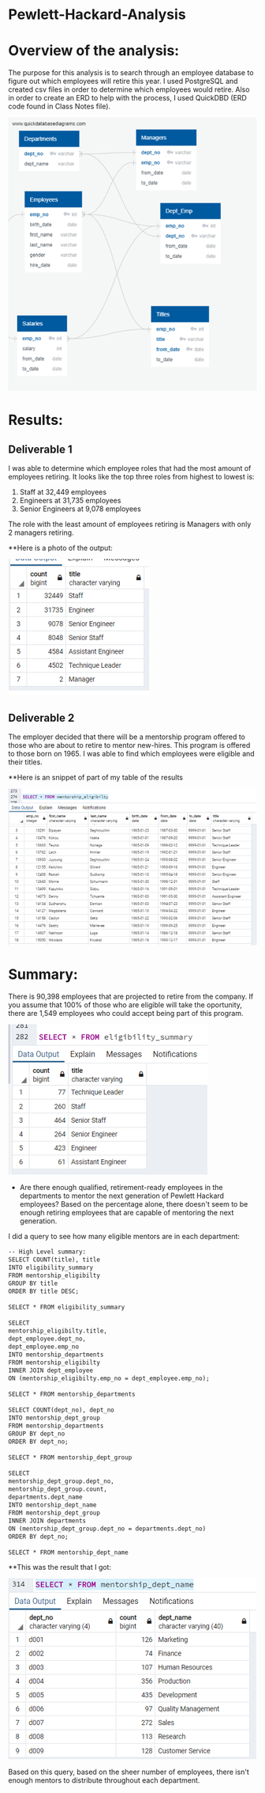 # Pewlett-Hackard-Analysis

# Overview of the analysis: 

The purpose for this analysis is to search through an employee database to figure out which employees will retire this year. I used PostgreSQL and created csv files in order to determine which employees would retire. Also in order to create an ERD to help with the process, I used QuickDBD (ERD code found in Class Notes file). 

![EmployeeDB.png](EmployeeDB.png)

# Results: 

## Deliverable 1

I was able to determine which employee roles that had the most amount of employees retiring. It looks like the top three roles from highest to lowest is:
1. Staff at 32,449 employees
2. Engineers at 31,735 employees
3. Senior Engineers at 9,078 employees

The role with the least amount of employees retiring is Managers with only 2 managers retiring. 

**Here is a photo of the output:

![deliverable1_table.png](deliverable1_table.png)

## Deliverable 2

The employer decided that there will be a mentorship program offered to those who are about to retire to mentor new-hires. This program is offered to those born on 1965. I was able to find which employees were eligible and their titles.

**Here is an snippet of part of my table of the results

![deliverable2_table.png](deliverable2_table.png)

# Summary: 

There is 90,398 employees that are projected to retire from the company. If you assume that 100% of those who are eligible will take the oportunity, there are 1,549 employees who could accept being part of this program.

![summary_eligibility.png](summary_eligibility.png)

- Are there enough qualified, retirement-ready employees in the departments to mentor the next generation of Pewlett Hackard employees?
Based on the percentage alone, there doesn't seem to be enough retiring employees that are capable of mentoring the next generation. 

I did a query to see how many eligible mentors are in each department:

```
-- High Level summary:
SELECT COUNT(title), title
INTO eligibility_summary
FROM mentorship_eligibilty
GROUP BY title
ORDER BY title DESC;

SELECT * FROM eligibility_summary

SELECT 
mentorship_eligibilty.title,
dept_employee.dept_no,
dept_employee.emp_no
INTO mentorship_departments
FROM mentorship_eligibilty
INNER JOIN dept_employee
ON (mentorship_eligibilty.emp_no = dept_employee.emp_no);

SELECT * FROM mentorship_departments

SELECT COUNT(dept_no), dept_no
INTO mentorship_dept_group
FROM mentorship_departments
GROUP BY dept_no
ORDER BY dept_no;

SELECT * FROM mentorship_dept_group

SELECT 
mentorship_dept_group.dept_no,
mentorship_dept_group.count,
departments.dept_name
INTO mentorship_dept_name
FROM mentorship_dept_group
INNER JOIN departments
ON (mentorship_dept_group.dept_no = departments.dept_no)
ORDER BY dept_no;

SELECT * FROM mentorship_dept_name
```

**This was the result that I got:

![mentorship_department.png](mentorship_department.png)

Based on this query, based on the sheer number of employees, there isn't enough mentors to distribute throughout each department. 
